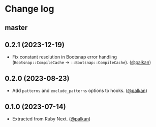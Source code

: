 # Change log

## master

## 0.2.1 (2023-12-19)

- Fix constant resolution in Bootsnap error handling (`Bootsnap::CompileCache` -> `::Bootsnap::CompileCache`). ([@palkan][])

## 0.2.0 (2023-08-23)

- Add `patterns` and `exclude_patterns` options to hooks. ([@palkan][])

## 0.1.0 (2023-07-14)

- Extracted from Ruby Next. ([@palkan][])

[@palkan]: https://github.com/palkan
